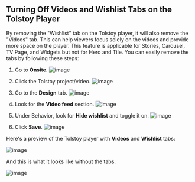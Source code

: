 ## Turning Off Videos and Wishlist Tabs on the Tolstoy Player

By removing the "Wishlist" tab on the Tolstoy player, it will also remove the "Videos" tab. This can help viewers focus solely on the videos and provide more space on the player. This feature is applicable for Stories, Carousel, TV Page, and Widgets but not for Hero and Tile. You can easily remove the tabs by following these steps:

1. Go to **Onsite**.
   ![image](https://github.com/user-attachments/assets/0585f81d-4343-4fc1-9945-2732b557feab)

2. Click the Tolstoy project/video.
   ![image](https://github.com/user-attachments/assets/9993f8a7-69c0-4139-8821-cbb40b980e0b)

3. Go to the **Design** tab.
   ![image](https://github.com/user-attachments/assets/13e06da9-97dd-4bc7-ae90-08574bba3531)

4. Look for the **Video feed** section.
   ![image](https://github.com/user-attachments/assets/7f671799-6ccf-4159-950e-b2059833deee)

5. Under Behavior, look for **Hide wishlist** and toggle it on.
   ![image](https://github.com/user-attachments/assets/eabb393d-7bc7-4a97-afe8-cbab1c518970)

6. Click **Save**.
   ![image](https://github.com/user-attachments/assets/9c1ad06b-183c-41bf-bc9f-6dc8997585cc)

Here's a preview of the Tolstoy player with **Videos** and **Wishlist** tabs:

![image](https://github.com/user-attachments/assets/1870904f-e251-4e38-b267-0c16b0a9c814)

And this is what it looks like without the tabs:

![image](https://github.com/user-attachments/assets/fe0d70c4-e916-425e-ac84-b8caa637ee27)
